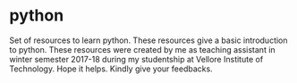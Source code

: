 # python
Set of resources to learn python. These resources give a basic introduction to python. These resources were created by me as teaching assistant in winter semester 2017-18 during my studentship at Vellore Institute of Technology. Hope it helps. Kindly give your feedbacks.
